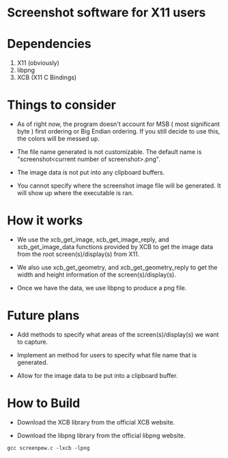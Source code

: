 # Screenshot software for X11 users

# Dependencies

1. X11 (obviously)
2. libpng
3. XCB (X11 C Bindings)

# Things to consider

- As of right now, the program doesn't account for MSB ( most significant byte ) first ordering or Big Endian ordering. If you still decide to use this, the colors will be messed up.

- The file name generated is not customizable. The default name is "screenshot&lt;current number of screenshot&gt;.png".

- The image data is not put into any clipboard buffers.

- You cannot specify where the screenshot image file will be generated. It will show up where the executable is ran.

# How it works

- We use the xcb_get_image, xcb_get_image_reply, and xcb_get_image_data functions provided by XCB to get the image data from the root screen(s)/display(s) from X11.

- We also use xcb_get_geometry, and xcb_get_geometry_reply to get the width and height information of the screen(s)/display(s).

- Once we have the data, we use libpng to produce a png file.

# Future plans

- Add methods to specify what areas of the screen(s)/display(s) we want to capture.

- Implement an method for users to specify what file name that is generated.

- Allow for the image data to be put into a clipboard buffer.

# How to Build

- Download the XCB library from the official XCB website.

- Download the libpng library from the official libpng website.

```
gcc screenpew.c -lxcb -lpng
```